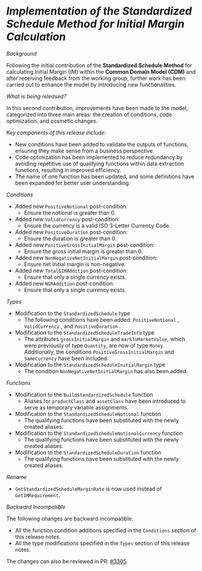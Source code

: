 # *Implementation of the Standardized Schedule Method for Initial Margin Calculation*

_Background_

Following the initial contribution of the **Standardized Schedule Method** for calculating Initial Margin (IM) within the **Common Domain Model (CDM)** and after receiving feedback from the working group, further work has been carried out to enhance the model by introducing new functionalities.

_What is being released?_

In this second contribution, improvements have been made to the model, categorized into three main areas: the creation of conditions, code optimization, and cosmetic changes.

_Key components of this release include:_
  - New conditions have been added to validate the outputs of functions, ensuring they make sense from a business perspective.
  - Code optimization has been implemented to reduce redundancy by avoiding repetitive use of qualifying functions within data extraction functions, resulting in improved efficiency.
  - The name of one function has been updated, and some definitions have been expanded for better user understanding.

_Conditions_
  - Added new `PositiveNotional` post-condition:
    - Ensure the notional is greater than 0.
  - Added new `ValidCurrency` post-condition:
    - Ensure the currency is a valid ISO 3-Letter Currency Code.
  - Added new `PositiveDuration` post-condition:
    - Ensure the duration is greater than 0.
  - Added new `PositiveGrossInitialMargin` post-condition:
    - Ensure the gross initial margin is greater than 0.
  - Added new `NonNegativeNetInitialMargin` post-condition:
    - Ensure net initial margin is non-negative.
  - Added new `TotalGIMAddition` post-condition:
    - Ensure that only a single currency exists.
  - Added new `NGRAddition` post-condition:
    - Ensure that only a single currency exists.

_Types_
  - Modification to the `StandardizedSchedule` type
    - The following conditions have been added: `PositiveNotional` , `ValidCurrency` , and `PositiveDuration` .
  - Modification to the `StandardizedScheduleTradeInfo` type
    - The attributes `grossInitialMargin` and `markToMarketValue`, which were previously of type `Quantity`, are now of type `Money`. Additionally, the conditions `PositiveGrossInitialMargin` and `SameCurrency` have been included.
  - Modification to the `StandardizedScheduleInitialMargin` type
    - The condition `NonNegativeNetInitialMargin` has also been added.

_Functions_
  - Modification to the `BuildStandardizedSchedule` function
    - Aliases for `productClass` and `assetClass` have been introduced to serve as temporary variable assignments.
  - Modification to the `StandardizedScheduleNotional` function
    - The qualifying functions have been substituted with the newly created aliases.
  - Modification to the `StandardizedScheduleNotionalCurrency` function
    - The qualifying functions have been substituted with the newly created aliases.
  - Modification to the `StandardizedScheduleDuration` function
    - The qualifying functions have been substituted with the newly created aliases.

_Rename_
  - `GetStandardizedScheduleMarginRate` is now used instead of `GetIMRequirement`. 

_Backward Incompatible_

The following changes are backward incompatible:

- All the function condition additions specified in the `Conditions` section of this release notes.
- All the type modifications specified in the `Types` section of this release notes.

The changes can also be reviewed in PR: [#3305](https://github.com/finos/common-domain-model/pull/3305).
